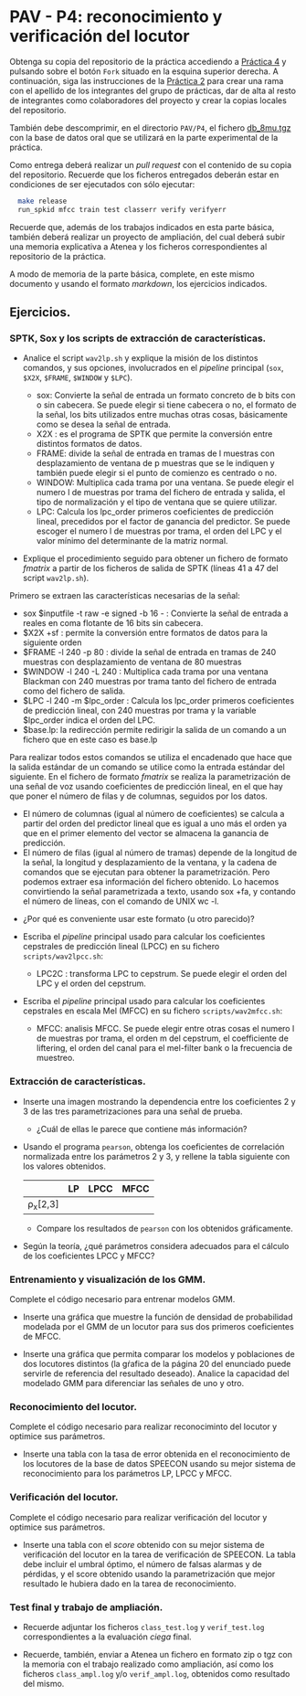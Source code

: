 PAV - P4: reconocimiento y verificación del locutor
===================================================

Obtenga su copia del repositorio de la práctica accediendo a [Práctica 4](https://github.com/albino-pav/P4)
y pulsando sobre el botón `Fork` situado en la esquina superior derecha. A continuación, siga las
instrucciones de la [Práctica 2](https://github.com/albino-pav/P2) para crear una rama con el apellido de
los integrantes del grupo de prácticas, dar de alta al resto de integrantes como colaboradores del proyecto
y crear la copias locales del repositorio.

También debe descomprimir, en el directorio `PAV/P4`, el fichero [db_8mu.tgz](https://atenea.upc.edu/pluginfile.php/3145524/mod_assign/introattachment/0/spk_8mu.tgz?forcedownload=1)
con la base de datos oral que se utilizará en la parte experimental de la práctica.

Como entrega deberá realizar un *pull request* con el contenido de su copia del repositorio. Recuerde
que los ficheros entregados deberán estar en condiciones de ser ejecutados con sólo ejecutar:

~~~~~~~~~~~~~~~~~~~~~~~~~~~~~~~~~~~~~~~~~~~~~~~~~~~~~.sh
  make release
  run_spkid mfcc train test classerr verify verifyerr
~~~~~~~~~~~~~~~~~~~~~~~~~~~~~~~~~~~~~~~~~~~~~~~~~~~~~

Recuerde que, además de los trabajos indicados en esta parte básica, también deberá realizar un proyecto
de ampliación, del cual deberá subir una memoria explicativa a Atenea y los ficheros correspondientes al
repositorio de la práctica.

A modo de memoria de la parte básica, complete, en este mismo documento y usando el formato *markdown*, los
ejercicios indicados.

## Ejercicios.

### SPTK, Sox y los scripts de extracción de características.

- Analice el script `wav2lp.sh` y explique la misión de los distintos comandos, y sus opciones, involucrados
  en el *pipeline* principal (`sox`, `$X2X`, `$FRAME`, `$WINDOW` y `$LPC`).

  * sox: Convierte la señal de entrada un formato concreto de b bits con o sin cabecera. Se puede elegir si tiene cabecera o no, el formato de la señal, los bits utilizados entre muchas otras cosas, básicamente como se desea la señal de entrada.
  * X2X : es el programa de SPTK que permite la conversión entre distintos formatos de datos. 
  * FRAME: divide la señal de entrada en tramas de l muestras con desplazamiento de ventana de p muestras que se le indiquen y también puede elegir si el punto de comienzo es centrado o no.
  * WINDOW: Multiplica cada trama por una ventana. Se puede elegir el numero l de muestras por trama del fichero de entrada y salida, el  tipo de normalización y el tipo de ventana que se quiere utilizar. 
  * LPC: Calcula los lpc_order primeros coeficientes de predicción lineal, precedidos por el factor de ganancia del predictor. Se puede escoger el numero l de muestras por trama, el orden del LPC y el valor mínimo del determinante de la matriz normal.

- Explique el procedimiento seguido para obtener un fichero de formato *fmatrix* a partir de los ficheros
  de salida de SPTK (líneas 41 a 47 del script `wav2lp.sh`).

Primero se extraen las características necesarias de la señal:
  * sox $inputfile -t raw -e signed -b 16 - : Convierte la señal de entrada a reales en coma flotante de 16 bits sin cabecera.
  * $X2X +sf : permite la conversión entre formatos de datos para la siguiente orden
  * $FRAME -l 240 -p 80 : divide la señal de entrada en tramas de 240 muestras con desplazamiento de ventana de 80 muestras
  * $WINDOW -l 240 -L 240 : Multiplica cada trama por una ventana Blackman con 240 muestras por trama tanto del fichero de entrada como del fichero de salida.
  * $LPC -l 240 -m $lpc_order : Calcula los lpc_order primeros coeficientes de predicción lineal, con 240 muestras por trama y la variable $lpc_order indica el orden del LPC.
  * $base.lp: la redirección permite redirigir la salida de un comando a un fichero que en este caso es base.lp

Para realizar todos estos comandos se utiliza el encadenado que hace que la salida estándar de un comando se utilice como la entrada estándar del siguiente.
En el fichero de formato *fmatrix* se realiza la parametrización de una señal de voz usando coeficientes de predicción lineal, en el que hay que poner el número de filas y de columnas, seguidos por los datos.
  * El número de columnas (igual al número de coeficientes) se calcula a partir del orden del predictor lineal que es igual a uno más el orden ya que en el primer elemento del vector se almacena la ganancia de predicción.
  * El número de filas (igual al número de tramas) depende de la longitud de la señal, la longitud y desplazamiento de la ventana, y la cadena de comandos que se ejecutan para obtener la parametrización. Pero podemos extraer esa información del fichero obtenido. Lo hacemos convirtiendo la señal parametrizada a texto, usando sox +fa, y contando el número de líneas, con el comando de UNIX wc -l.
  
  - ¿Por qué es conveniente usar este formato (u otro parecido)?
    

- Escriba el *pipeline* principal usado para calcular los coeficientes cepstrales de predicción lineal
  (LPCC) en su fichero <code>scripts/wav2lpcc.sh</code>:

  * LPC2C : transforma LPC to cepstrum. Se puede elegir el orden del LPC y el orden del cepstrum.

- Escriba el *pipeline* principal usado para calcular los coeficientes cepstrales en escala Mel (MFCC) en
  su fichero <code>scripts/wav2mfcc.sh</code>:

  * MFCC: analisis MFCC. Se puede elegir entre otras cosas el numero l de muestras por trama, el orden m del cepstrum, el coefficiente de liftering, el orden del canal para el mel-filter bank o la frecuencia de muestreo.

### Extracción de características.

- Inserte una imagen mostrando la dependencia entre los coeficientes 2 y 3 de las tres parametrizaciones
  para una señal de prueba.
  
  + ¿Cuál de ellas le parece que contiene más información?

- Usando el programa <code>pearson</code>, obtenga los coeficientes de correlación normalizada entre los
  parámetros 2 y 3, y rellene la tabla siguiente con los valores obtenidos.

  |                        | LP   | LPCC | MFCC |
  |------------------------|:----:|:----:|:----:|
  | &rho;<sub>x</sub>[2,3] |      |      |      |
  
  + Compare los resultados de <code>pearson</code> con los obtenidos gráficamente.
  
- Según la teoría, ¿qué parámetros considera adecuados para el cálculo de los coeficientes LPCC y MFCC?

### Entrenamiento y visualización de los GMM.

Complete el código necesario para entrenar modelos GMM.

- Inserte una gráfica que muestre la función de densidad de probabilidad modelada por el GMM de un locutor
  para sus dos primeros coeficientes de MFCC.
  
- Inserte una gráfica que permita comparar los modelos y poblaciones de dos locutores distintos (la gŕafica
  de la página 20 del enunciado puede servirle de referencia del resultado deseado). Analice la capacidad
  del modelado GMM para diferenciar las señales de uno y otro.

### Reconocimiento del locutor.

Complete el código necesario para realizar reconociminto del locutor y optimice sus parámetros.

- Inserte una tabla con la tasa de error obtenida en el reconocimiento de los locutores de la base de datos
  SPEECON usando su mejor sistema de reconocimiento para los parámetros LP, LPCC y MFCC.

### Verificación del locutor.

Complete el código necesario para realizar verificación del locutor y optimice sus parámetros.

- Inserte una tabla con el *score* obtenido con su mejor sistema de verificación del locutor en la tarea
  de verificación de SPEECON. La tabla debe incluir el umbral óptimo, el número de falsas alarmas y de
  pérdidas, y el score obtenido usando la parametrización que mejor resultado le hubiera dado en la tarea
  de reconocimiento.
 
### Test final y trabajo de ampliación.

- Recuerde adjuntar los ficheros `class_test.log` y `verif_test.log` correspondientes a la evaluación
  *ciega* final.

- Recuerde, también, enviar a Atenea un fichero en formato zip o tgz con la memoria con el trabajo
  realizado como ampliación, así como los ficheros `class_ampl.log` y/o `verif_ampl.log`, obtenidos como
  resultado del mismo.

